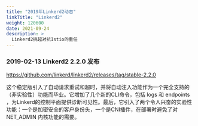 ```yaml
---
title: "2019年Linkerd2动态"
linkTitle: "Linkerd2"
weight: 120600
date: 2021-09-24
description: >
  Linkerd2挑起对抗Istio的重任
---
```


### 2019-02-13 Linkerd2 2.2.0 发布

https://github.com/linkerd/linkerd2/releases/tag/stable-2.2.0

这个稳定版引入了自动请求重试和超时，并将自动注入功能作为一个完全支持的（非实验性）功能而毕业。它增加了几个新的CLI命令，包括 logs 和 endpoints ，为Linkerd的控制平面提供诊断可见性。最后，它引入了两个令人兴奋的实验性功能：一个是加密安全的客户身份头，一个是CNI插件，在部署时避免了对 NET_ADMIN 内核功能的需要。




